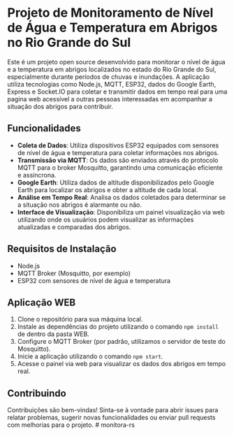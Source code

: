 # Projeto de Monitoramento de Nível de Água e Temperatura em Abrigos no Rio Grande do Sul

Este é um projeto open source desenvolvido para monitorar o nível de água e a temperatura em abrigos localizados no estado do Rio Grande do Sul, especialmente durante períodos de chuvas e inundações. A aplicação utiliza tecnologias como Node.js, MQTT, ESP32, dados do Google Earth, Express e Socket.IO para coletar e transmitir dados em tempo real para uma pagina web acessível a outras pessoas interessadas em acompanhar a situação dos abrigos para contribuir.

## Funcionalidades

- **Coleta de Dados**: Utiliza dispositivos ESP32 equipados com sensores de nível de água e temperatura para coletar informações nos abrigos.
- **Transmissão via MQTT**: Os dados são enviados através do protocolo MQTT para o broker Mosquitto, garantindo uma comunicação eficiente e assíncrona.
- **Google Earth**: Utiliza dados de altitude disponibilizados pelo Google Earth para localizar os abrigos e obter a altitude de cada local.
- **Análise em Tempo Real**: Analisa os dados coletados para determinar se a situação nos abrigos é alarmante ou não.
- **Interface de Visualização**: Disponibiliza um painel visualização via web utilizando onde os usuários podem visualizar as informações atualizadas e comparadas dos abrigos.

## Requisitos de Instalação

- Node.js
- MQTT Broker (Mosquitto, por exemplo)
- ESP32 com sensores de nível de água e temperatura

## Aplicação WEB

1. Clone o repositório para sua máquina local.
2. Instale as dependências do projeto utilizando o comando `npm install` de dentro da pasta WEB.
3. Configure o MQTT Broker (por padrão, utilizamos o servidor de teste do Mosquitto).
4. Inicie a aplicação utilizando o comando `npm start`.
5. Acesse o painel via web para visualizar os dados dos abrigos em tempo real.

## Contribuindo

Contribuições são bem-vindas! Sinta-se à vontade para abrir issues para relatar problemas, sugerir novas funcionalidades ou enviar pull requests com melhorias para o projeto.
#   m o n i t o r a - r s 
 
 
